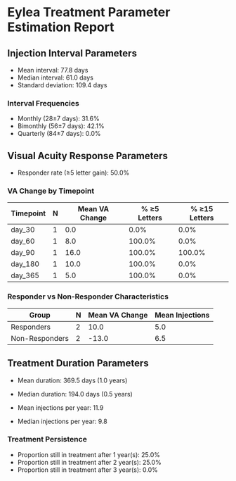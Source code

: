 # Eylea Treatment Parameter Estimation Report

## Injection Interval Parameters

- Mean interval: 77.8 days
- Median interval: 61.0 days
- Standard deviation: 109.4 days

### Interval Frequencies
- Monthly (28±7 days): 31.6%
- Bimonthly (56±7 days): 42.1%
- Quarterly (84±7 days): 0.0%

## Visual Acuity Response Parameters

- Responder rate (≥5 letter gain): 50.0%

### VA Change by Timepoint

| Timepoint | N | Mean VA Change | % ≥5 Letters | % ≥15 Letters |
|-----------|---|---------------|--------------|---------------|
| day_30 | 1 | 0.0 | 0.0% | 0.0% |
| day_60 | 1 | 8.0 | 100.0% | 0.0% |
| day_90 | 1 | 16.0 | 100.0% | 100.0% |
| day_180 | 1 | 10.0 | 100.0% | 0.0% |
| day_365 | 1 | 5.0 | 100.0% | 0.0% |

### Responder vs Non-Responder Characteristics

| Group | N | Mean VA Change | Mean Injections |
|-------|---|---------------|-----------------|
| Responders | 2 | 10.0 | 5.0 |
| Non-Responders | 2 | -13.0 | 6.5 |

## Treatment Duration Parameters

- Mean duration: 369.5 days (1.0 years)
- Median duration: 194.0 days (0.5 years)

- Mean injections per year: 11.9
- Median injections per year: 9.8

### Treatment Persistence

- Proportion still in treatment after 1 year(s): 25.0%
- Proportion still in treatment after 2 year(s): 25.0%
- Proportion still in treatment after 3 year(s): 0.0%
